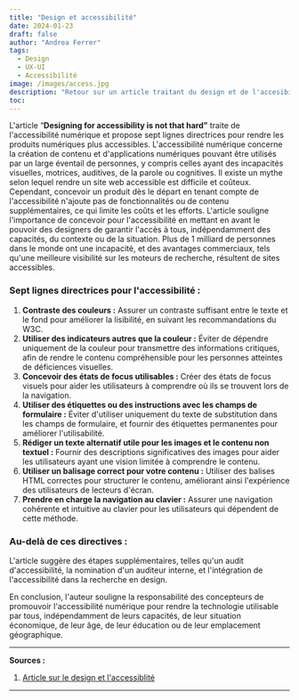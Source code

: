 ```yaml
---
title: "Design et accessibilité"
date: 2024-01-23
draft: false
author: "Andrea Ferrer"
tags:
  - Design
  - UX-UI
  - Accessibilité
image: /images/access.jpg
description: "Retour sur un article traitant du design et de l'accesibilité"
toc:
---
```


L'article “**Designing for accessibility is not that hard”** traite de l'accessibilité numérique et propose sept lignes directrices pour rendre les produits numériques plus accessibles. L'accessibilité numérique concerne la création de contenu et d'applications numériques pouvant être utilisés par un large éventail de personnes, y compris celles ayant des incapacités visuelles, motrices, auditives, de la parole ou cognitives. Il existe un mythe selon lequel rendre un site web accessible est difficile et coûteux. Cependant, concevoir un produit dès le départ en tenant compte de l'accessibilité n'ajoute pas de fonctionnalités ou de contenu supplémentaires, ce qui limite les coûts et les efforts. L'article souligne l'importance de concevoir pour l'accessibilité en mettant en avant le pouvoir des designers de garantir l'accès à tous, indépendamment des capacités, du contexte ou de la situation. Plus de 1 milliard de personnes dans le monde ont une incapacité, et des avantages commerciaux, tels qu'une meilleure visibilité sur les moteurs de recherche, résultent de sites accessibles.

### Sept lignes directrices pour l'accessibilité :

1. **Contraste des couleurs :** Assurer un contraste suffisant entre le texte et le fond pour améliorer la lisibilité, en suivant les recommandations du W3C.
2. **Utiliser des indicateurs autres que la couleur :** Éviter de dépendre uniquement de la couleur pour transmettre des informations critiques, afin de rendre le contenu compréhensible pour les personnes atteintes de déficiences visuelles.
3. **Concevoir des états de focus utilisables :** Créer des états de focus visuels pour aider les utilisateurs à comprendre où ils se trouvent lors de la navigation.
4. **Utiliser des étiquettes ou des instructions avec les champs de formulaire :** Éviter d'utiliser uniquement du texte de substitution dans les champs de formulaire, et fournir des étiquettes permanentes pour améliorer l'utilisabilité.
5. **Rédiger un texte alternatif utile pour les images et le contenu non textuel :** Fournir des descriptions significatives des images pour aider les utilisateurs ayant une vision limitée à comprendre le contenu.
6. **Utiliser un balisage correct pour votre contenu :** Utiliser des balises HTML correctes pour structurer le contenu, améliorant ainsi l'expérience des utilisateurs de lecteurs d'écran.
7. **Prendre en charge la navigation au clavier :** Assurer une navigation cohérente et intuitive au clavier pour les utilisateurs qui dépendent de cette méthode.

### Au-delà de ces directives :

L'article suggère des étapes supplémentaires, telles qu'un audit d'accessibilité, la nomination d'un auditeur interne, et l'intégration de l'accessibilité dans la recherche en design.

En conclusion, l'auteur souligne la responsabilité des concepteurs de promouvoir l'accessibilité numérique pour rendre la technologie utilisable par tous, indépendamment de leurs capacités, de leur situation économique, de leur âge, de leur éducation ou de leur emplacement géographique.

---

**Sources :**

1. [Article sur le design et l'accessiblité](https://uxdesign.cc/designing-for-accessibility-is-not-that-hard-c04cc4779d94)

---

